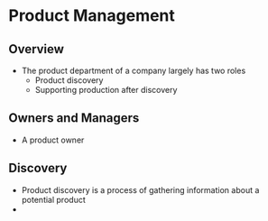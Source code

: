 # Product Management

## Overview

* The product department of a company largely has two roles
  * Product discovery
  * Supporting production after discovery

## Owners and Managers

* A product owner 

## Discovery

* Product discovery is a process of gathering information about a potential product
* 
